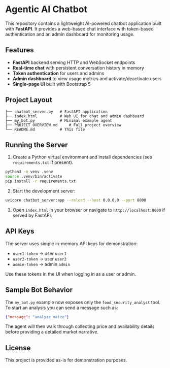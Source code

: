 # Agentic AI Chatbot

This repository contains a lightweight AI-powered chatbot application built with **FastAPI**. It provides a web-based chat interface with token-based authentication and an admin dashboard for monitoring usage.

## Features

- **FastAPI** backend serving HTTP and WebSocket endpoints
- **Real-time chat** with persistent conversation history in memory
- **Token authentication** for users and admins
- **Admin dashboard** to view usage metrics and activate/deactivate users
- **Single-page UI** built with Bootstrap 5

## Project Layout

```
├── chatbot_server.py   # FastAPI application
├── index.html          # Web UI for chat and admin dashboard
├── my_bot.py           # Minimal example agent
├── PROJECT_OVERVIEW.md     # Full project overview
└── README.md           # This file
```

## Running the Server

1. Create a Python virtual environment and install dependencies (see `requirements.txt` if present).

```bash
python3 -m venv .venv
source .venv/bin/activate
pip install -r requirements.txt
```

2. Start the development server:

```bash
uvicorn chatbot_server:app --reload --host 0.0.0.0 --port 8000
```

3. Open `index.html` in your browser or navigate to `http://localhost:8000` if served by FastAPI.

## API Keys

The server uses simple in-memory API keys for demonstration:

- `user1-token` → user `user1`
- `user2-token` → user `user2`
- `admin-token` → admin `admin`

Use these tokens in the UI when logging in as a user or admin.

## Sample Bot Behavior

The `my_bot.py` example now exposes only the `food_security_analyst` tool. To
start an analysis you can send a message such as:

```json
{"message": "analyze maize"}
```

The agent will then walk through collecting price and availability details
before providing a detailed market narrative.

## License

This project is provided as-is for demonstration purposes.
